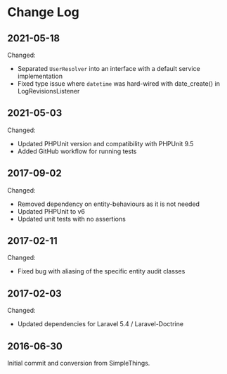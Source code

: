Change Log
==========

2021-05-18
----------

Changed:

 * Separated `UserResolver` into an interface with a default service implementation
 * Fixed type issue where `datetime` was hard-wired with date_create() in LogRevisionsListener

2021-05-03
----------

Changed:

 * Updated PHPUnit version and compatibility with PHPUnit 9.5
 * Added GitHub workflow for running tests

2017-09-02
----------

Changed:

 * Removed dependency on entity-behaviours as it is not needed
 * Updated PHPUnit to v6
 * Updated unit tests with no assertions

2017-02-11
----------

Changed:

 * Fixed bug with aliasing of the specific entity audit classes

2017-02-03
----------

Changed:

 * Updated dependencies for Laravel 5.4 / Laravel-Doctrine
 
2016-06-30
----------

Initial commit and conversion from SimpleThings.
